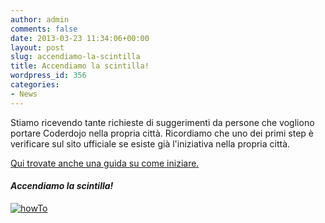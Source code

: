 ```yaml
---
author: admin
comments: false
date: 2013-03-23 11:34:06+00:00
layout: post
slug: accendiamo-la-scintilla
title: Accendiamo la scintilla!
wordpress_id: 356
categories:
- News
---
```


Stiamo ricevendo tante richieste di suggerimenti da persone che vogliono portare Coderdojo nella propria città.
Ricordiamo che uno dei primi step è verificare sul sito ufficiale se esiste già l'iniziativa nella propria città.



[Qui trovate anche una guida su come iniziare.](http://coderdojo.com/help-us/i-want-to-start-a-coderdojo-right-now/)




#### _Accendiamo la scintilla!_


[![howTo](http://coderdojomilano.it/wp-content/uploads/2013/03/howTo.jpg)](http://coderdojomilano.it/wp-content/uploads/2013/03/howTo.jpg)


